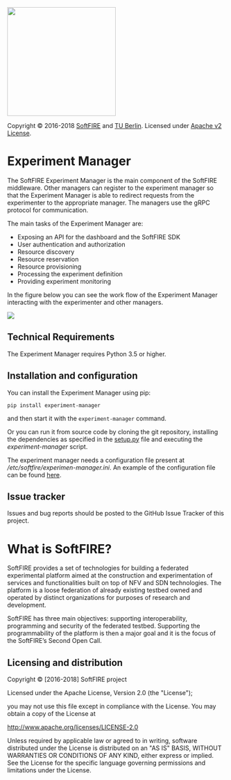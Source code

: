   <img src="https://www.softfire.eu/wp-content/uploads/SoftFIRE_Logo_Fireball-300x300.png" width="250"/>

  Copyright © 2016-2018 [SoftFIRE](https://www.softfire.eu/) and [TU Berlin](http://www.av.tu-berlin.de/next_generation_networks/).
  Licensed under [Apache v2 License](http://www.apache.org/licenses/LICENSE-2.0).

# Experiment Manager
The SoftFIRE Experiment Manager is the main component of the SoftFIRE middleware. Other managers can register to the experiment manager so that the Experiment Manager is able to redirect requests from the experimenter to the appropriate manager. The managers use the gRPC protocol for communication.

The main tasks of the Experiment Manager are:

* Exposing an API for the dashboard and the SoftFIRE SDK
* User authentication and authorization
* Resource discovery
* Resource reservation
* Resource provisioning
* Processing the experiment definition
* Providing experiment monitoring

In the figure below you can see the work flow of the Experiment Manager interacting with the experimenter and other managers.

![](http://docs.softfire.eu/img/ex-man-seq-dia.svg)

## Technical Requirements

The Experiment Manager requires Python 3.5 or higher.

## Installation and configuration

You can install the Experiment Manager using pip:

```
pip install experiment-manager
```

and then start it with the `experiment-manager` command.

Or you can run it from source code by cloning the git repository, installing the dependencies as specified in the [setup.py](https://github.com/softfire-eu/experiment-manager/blob/master/setup.py) file and executing the _experiment-manager_ script.

The experiment manager needs a configuration file present at _/etc/softfire/experimen-manager.ini_. An example of the configuration file can be found [here](https://github.com/softfire-eu/experiment-manager/blob/master/etc/experiment-manager.ini).

## Issue tracker

Issues and bug reports should be posted to the GitHub Issue Tracker of this project.

# What is SoftFIRE?

SoftFIRE provides a set of technologies for building a federated experimental platform aimed at the construction and experimentation of services and functionalities built on top of NFV and SDN technologies.
The platform is a loose federation of already existing testbed owned and operated by distinct organizations for purposes of research and development.

SoftFIRE has three main objectives: supporting interoperability, programming and security of the federated testbed.
Supporting the programmability of the platform is then a major goal and it is the focus of the SoftFIRE’s Second Open Call.

## Licensing and distribution
Copyright © [2016-2018] SoftFIRE project

Licensed under the Apache License, Version 2.0 (the "License");

you may not use this file except in compliance with the License.
You may obtain a copy of the License at

  http://www.apache.org/licenses/LICENSE-2.0

Unless required by applicable law or agreed to in writing, software
distributed under the License is distributed on an "AS IS" BASIS,
WITHOUT WARRANTIES OR CONDITIONS OF ANY KIND, either express or implied.
See the License for the specific language governing permissions and
limitations under the License.

